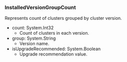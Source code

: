 ### InstalledVersionGroupCount
Represents count of clusters grouped by cluster version.

- count: System.Int32
  - Count of clusters in each version.
- group: System.String
  - Version name.
- isUpgradeRecommended: System.Boolean
  - Upgrade recommendation value.
